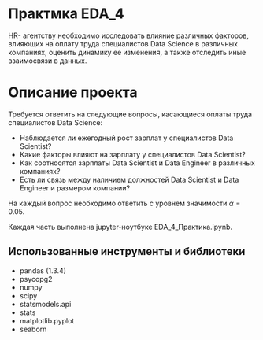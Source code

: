 # Практмка EDA_4
 HR- агентству необходимо исследовать влияние различных факторов, влияющих на оплату труда специалистов Data Science  в различных компаниях, оценить динамику ее изменения, а также отследить иные взаимосвязи в данных.

 # Описание проекта
 Требуется ответить на следующие вопросы, касающиеся оплаты труда специалистов Data Science:

- Наблюдается ли ежегодный рост зарплат у специалистов Data Scientist?
- Какие факторы влияют на зарплату у специалистов Data Scientist?
- Как соотносятся зарплаты Data Scientist и Data Engineer в различных компаниях?
- Есть ли связь между наличием должностей Data Scientist и Data Engineer и размером компании?

На каждый вопрос необходимо ответить с уровнем значимости $\alpha=0.05$.

Каждая часть выполнена jupyter-ноутбуке EDA_4_Практика.ipynb.


## Использованные инструменты и библиотеки
*  pandas (1.3.4)
*  psycopg2
*  numpy 
*  scipy 
*  statsmodels.api 
*  stats 
*  matplotlib.pyplot 
*  seaborn
